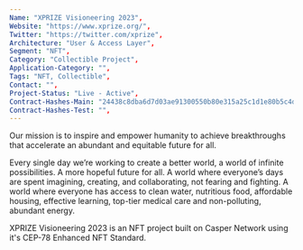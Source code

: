 ```yaml
---
Name: "XPRIZE Visioneering 2023",
Website: "https://www.xprize.org/",
Twitter: "https://twitter.com/xprize",
Architecture: "User & Access Layer",
Segment: "NFT",
Category: "Collectible Project",
Application-Category: "",
Tags: "NFT, Collectible",
Contact: "",
Project-Status: "Live - Active",
Contract-Hashes-Main: "24438c8dba6d7d03ae91300550b80e315a25c1d1e80b5c4d3458399de9b17601",
Contract-Hashes-Test: "",
---
```

<!--lang:en--> 
Our mission is to inspire and empower humanity to achieve breakthroughs that accelerate an abundant and equitable future for all.

Every single day we’re working to create a better world, a world of infinite possibilities. A more hopeful future for all. A world where everyone’s days are spent imagining, creating, and collaborating, not fearing and fighting. A world where everyone has access to clean water, nutritious food, affordable housing, effective learning, top-tier medical care and non-polluting, abundant energy. 

XPRIZE Visioneering 2023 is an NFT project built on Casper Network using it's CEP-78 Enhanced NFT Standard.

<!--lang:es--] 

<!--lang:de--] 

<!--lang:fr--] 

<!--lang:pl--] 

<!--lang:uk--] 

[!--lang:*-->  
